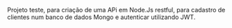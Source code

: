 Projeto teste, para criação de uma APi em Node.Js restful, para cadastro de clientes num banco de dados Mongo e autenticar utilizando JWT.
